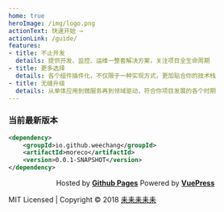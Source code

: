 ```yaml
---
home: true
heroImage: /img/logo.png
actionText: 快速开始 →
actionLink: /guide/
features:
- title: 不止开发
  details: 提供开发、监控、运维一整套解决方案，关注项目全生命周期
- title: 更多选择
  details: 各个组件插件化，不仅限于一种实现方式，更加贴合你的技术栈
- title: 无缝升级
  details: 从单体应用到微服务再到领域驱动，符合你项目发展的各个时期
---
```


### 当前最新版本

```xml
<dependency>
    <groupId>io.github.weechang</groupId>
    <artifactId>moreco</artifactId>
    <version>0.0.1-SNAPSHOT</version>
</dependency>
```

<p align="center">
Hosted by <a href="https://pages.github.com" target="_blank" style="font-weight:bold">Github Pages</a> Powered by <a href="https://vuepress.vuejs.org/" target="_blank" style="font-weight:bold">VuePress</a>
</p>

<div class="footer">
    MIT Licensed | Copyright © 2018 <a href="https://blog.weechang.xyz" target="_blank">耒耒耒耒耒</a>
</div>